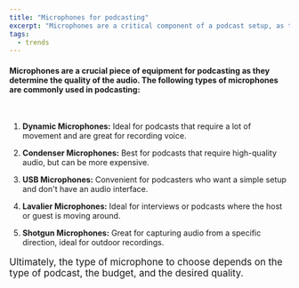 ```yaml
---
title: "Microphones for podcasting"
excerpt: "Microphones are a critical component of a podcast setup, as they determine the quality of the audio recorded."
tags:
  - trends
---
```


#### Microphones are a crucial piece of equipment for podcasting as they determine the quality of the audio. The following types of microphones are commonly used in podcasting:

<br>

1. **Dynamic Microphones:** Ideal for podcasts that require a lot of movement and are great for recording voice.

1. **Condenser Microphones:** Best for podcasts that require high-quality audio, but can be more expensive.

1. **USB Microphones:** Convenient for podcasters who want a simple setup and don't have an audio interface.

1. **Lavalier Microphones:** Ideal for interviews or podcasts where the host or guest is moving around.

1. **Shotgun Microphones:** Great for capturing audio from a specific direction, ideal for outdoor recordings.

<p style="font-size:17px;font-weight:400">
Ultimately, the type of microphone to choose depends on the type of podcast, the budget, and the desired quality.
</p>
